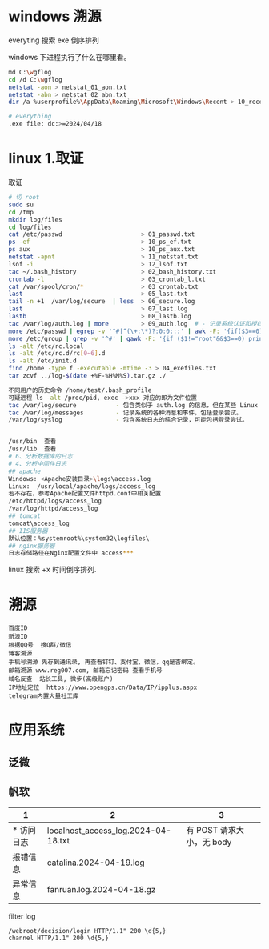 # windows 溯源

everyting 搜索 exe 倒序排列

windows 下进程执行了什么在哪里看。

```sh
md C:\wgflog
cd /d C:\wgflog
netstat -aon > netstat_01_aon.txt
netstat -abn > netstat_02_abn.txt
dir /a %userprofile%\AppData\Roaming\Microsoft\Windows\Recent > 10_recent.txt

# everything
.exe file: dc:>=2024/04/18
```

# linux 1.取证

取证

```sh
# 切 root
sudo su
cd /tmp
mkdir log/files
cd log/files
cat /etc/passwd                      > 01_passwd.txt
ps -ef                               > 10_ps_ef.txt
ps aux                               > 10_ps_aux.txt
netstat -apnt                        > 11_netstat.txt
lsof -i                              > 12_lsof.txt
tac ~/.bash_history                  > 02_bash_history.txt
crontab -l                           > 03_crontab_l.txt
cat /var/spool/cron/*                > 03_crontab.txt
last                                 > 05_last.txt
tail -n +1  /var/log/secure  | less  > 06_secure.log
last                                 > 07_last.log
lastb                                > 08_lastb.log
tac /var/log/auth.log | more         > 09_auth.log  # - 记录系统认证和授权相关的事件，包括登录尝试。
more /etc/passwd | egrep -v '^#|^(\+:\*)?:0:0:::' | awk -F: '{if($3==0) print $1}' > 09_uid_is_0.log  # - 记录系统认证和授权相关的事件，包括登录尝试。
more /etc/group | grep -v '^#' | gawk -F: '{if ($1!="root"&&$3==0) print $1}' > 09_root_group_user.log
ls -alt /etc/rc.local 
ls -alt /etc/rc.d/rc[0~6].d
ls -alt /etc/init.d
find /home -type f -executable -mtime -3 > 04_exefiles.txt
tar zcvf ../log-$(date +%F-%H%M%S).tar.gz ./

不同用户的历史命令 /home/test/.bash_profile
可疑进程 ls -alt /proc/pid, exec ->xxx 对应的即为文件位置
tac /var/log/secure           - 包含类似于 auth.log 的信息，但在某些 Linux 发行版中使用。
tac /var/log/messages         - 记录系统的各种消息和事件，包括登录尝试。
/var/log/syslog               - 包含系统日志的综合记录，可能包括登录尝试。


/usr/bin  查看
/usr/lib  查看
# 6、分析数据库的日志
# 4、分析中间件日志
## apache
Windows: <Apache安装目录>\logs\access.log
Linux:  /usr/local/apache/logs/access_log
若不存在，参考Apache配置文件httpd.conf中相关配置
/etc/httpd/logs/access_log
/var/log/httpd/access_log
## tomcat
tomcat\access_log
## IIS服务器
默认位置：%systemroot%\system32\logfiles\ 
## nginx服务器
日志存储路径在Nginx配置文件中 access***
```

linux 搜索 +x 时间倒序排列.
# 溯源
```
百度ID
新浪ID
根据QQ号  搜Q群/微信
博客溯源
手机号溯源 先存到通讯录, 再查看钉钉、支付宝、微信，qq是否绑定。
邮箱溯源 www.reg007.com, 邮箱忘记密码 查看手机号
域名反查  站长工具, 微步(高级账户)
IP地址定位  https://www.opengps.cn/Data/IP/ipplus.aspx
telegram内置大量社工库
```
# 应用系统

## 泛微

## 帆软

| 1           | 2                                   | 3                         |
| ----------- | ----------------------------------- | ------------------------- |
| \* 访问日志 | localhost_access_log.2024-04-18.txt | 有 POST 请求大小，无 body |
| 报错信息    | catalina.2024-04-19.log             |
| 异常信息    | fanruan.log.2024-04-18.gz           |

filter log
```
/webroot/decision/login HTTP/1.1" 200 \d{5,}
channel HTTP/1.1" 200 \d{5,}
```
